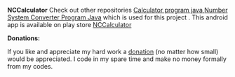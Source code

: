 **NCCalculator**
Check out other repositories [Calculator program java](https://github.com/vikram1234567890/Calculator-program-Java.git),[Number System Converter Program Java](https://github.com/vikram1234567890/Number-system-converter-program-Java.git) which is used for this project .
This android app is available on play store [NCCalculator](https://play.google.com/store/apps/details?id=com.c.nccalculator)


**Donations:**

If you like and appreciate my hard work a [donation](https://paypal.me/vikramvikramvikram) (no matter how small) would be appreciated. I code in my spare time and make no money formally from my codes.
